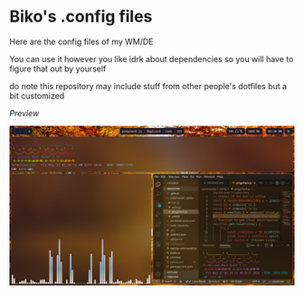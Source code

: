 # Biko's .config files
Here are the config files of my WM/DE

You can use it however you like 
idrk about dependencies so you will have to figure that out by yourself

do note this repository may include stuff from other people's dotfiles but a bit customized

*Preview*


<img src=https://raw.githubusercontent.com/Bikoil/dotfiles/main/Rice.png>
